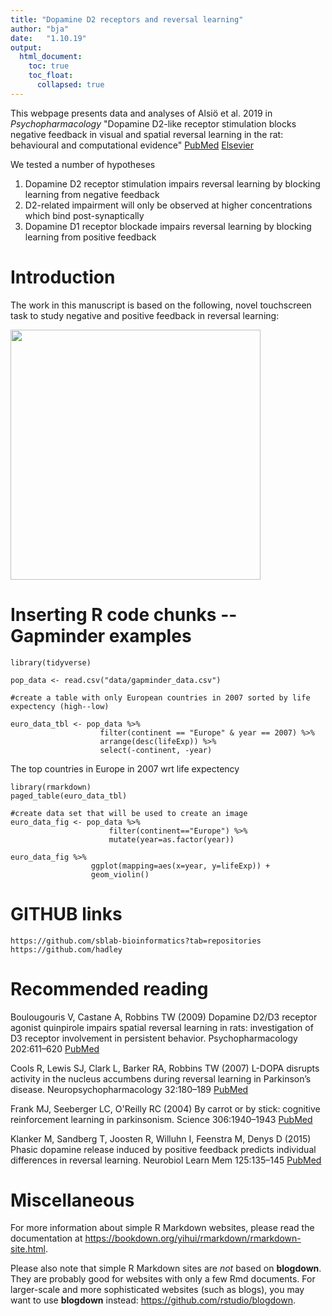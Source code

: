 ```yaml
---
title: "Dopamine D2 receptors and reversal learning"
author: "bja"
date:   "1.10.19"
output:
  html_document:
    toc: true
    toc_float:
      collapsed: true
---
```


This webpage presents data and analyses of Alsiö et al. 2019 in *Psychopharmacology* "Dopamine D2-like receptor stimulation blocks negative feedback in visual and spatial reversal learning in the rat: behavioural and computational evidence" 
[PubMed](https://www.ncbi.nlm.nih.gov/pubmed/31218428)
[Elsevier](https://link.springer.com/article/10.1007%2Fs00213-019-05296-y)

We tested a number of hypotheses <!-- note that lists need to be preceded by a blank row -->

1. Dopamine D2 receptor stimulation impairs reversal learning by blocking learning from negative feedback
2. D2-related impairment will only be observed at higher concentrations which bind post-synaptically
3. Dopamine D1 receptor blockade impairs reversal learning by blocking learning from positive feedback

# Introduction

The work in this manuscript is based on the following, novel touchscreen task to study negative and positive feedback in reversal learning:

<img src="img/213_2019_5296_Fig1_HTML.png" width=400 />

# Inserting R code chunks -- Gapminder examples
```{r include=FALSE}
library(tidyverse)

pop_data <- read.csv("data/gapminder_data.csv")

#create a table with only European countries in 2007 sorted by life expectency (high--low)

euro_data_tbl <- pop_data %>% 
                    filter(continent == "Europe" & year == 2007) %>% 
                    arrange(desc(lifeExp)) %>% 
                    select(-continent, -year)

```

The top countries in Europe in 2007 wrt life expectency

```{r echo=FALSE}
library(rmarkdown)
paged_table(euro_data_tbl)
```


<!--
    include = FALSE do not display the code and results in the page after it is knitted.
    The R code however still runs and therefore the variables or results in this code chunk can be used by the other chunks.

    echo = FALSE does not display the code, but it displays the results in the rendered file.

    message = FALSE does not display any messages that are generated by the code chunk in the rendered file.

    warning = FALSE does not display warnings that are generated by code chunk in the rendered file. -->


```{r}
#create data set that will be used to create an image
euro_data_fig <- pop_data %>% 
                      filter(continent=="Europe") %>% 
                      mutate(year=as.factor(year))
```

```{r fig.cap="life expectancy in Europe"}
euro_data_fig %>% 
                  ggplot(mapping=aes(x=year, y=lifeExp)) +
                  geom_violin()
```

# GITHUB links

    https://github.com/sblab-bioinformatics?tab=repositories
    https://github.com/hadley


# Recommended reading

Boulougouris V, Castane A, Robbins TW (2009) 
Dopamine D2/D3 receptor agonist quinpirole impairs spatial reversal learning in rats: investigation of D3 receptor involvement in persistent behavior. 
Psychopharmacology 202:611–620
[PubMed](https://www.ncbi.nlm.nih.gov/pubmed/18836703)

Cools R, Lewis SJ, Clark L, Barker RA, Robbins TW (2007) L-DOPA disrupts activity in the nucleus accumbens during reversal learning in Parkinson’s disease.
Neuropsychopharmacology 32:180–189
[PubMed](https://www.ncbi.nlm.nih.gov/pubmed/16841074)

Frank MJ, Seeberger LC, O'Reilly RC (2004) By carrot or by stick: cognitive reinforcement learning in parkinsonism. Science 306:1940–1943 
[PubMed](https://www.ncbi.nlm.nih.gov/pubmed/15528409)

Klanker M, Sandberg T, Joosten R, Willuhn I, Feenstra M, Denys D (2015) Phasic dopamine release induced by positive feedback predicts individual differences in reversal learning.
Neurobiol Learn Mem 125:135–145
[PubMed](https://www.ncbi.nlm.nih.gov/pubmed/26343836)

# Miscellaneous

For more information about simple R Markdown websites, please read the documentation at https://bookdown.org/yihui/rmarkdown/rmarkdown-site.html.

Please also note that simple R Markdown sites are _not_ based on **blogdown**. They are probably good for websites with only a few Rmd documents. For larger-scale and more sophisticated websites (such as blogs), you may want to use **blogdown** instead: https://github.com/rstudio/blogdown.
